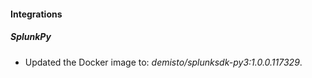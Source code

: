 
#### Integrations

##### SplunkPy
- Updated the Docker image to: *demisto/splunksdk-py3:1.0.0.117329*.




